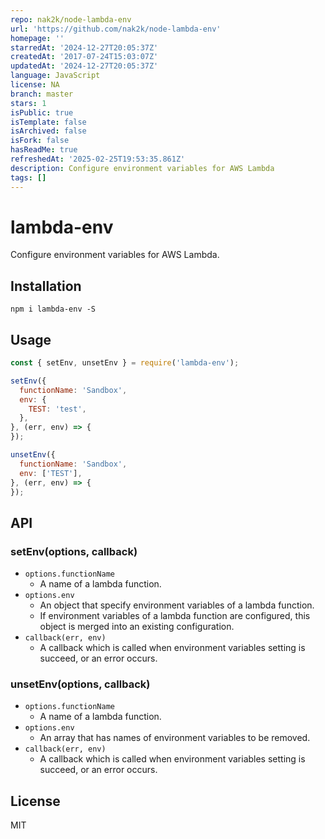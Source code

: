 ```yaml
---
repo: nak2k/node-lambda-env
url: 'https://github.com/nak2k/node-lambda-env'
homepage: ''
starredAt: '2024-12-27T20:05:37Z'
createdAt: '2017-07-24T15:03:07Z'
updatedAt: '2024-12-27T20:05:37Z'
language: JavaScript
license: NA
branch: master
stars: 1
isPublic: true
isTemplate: false
isArchived: false
isFork: false
hasReadMe: true
refreshedAt: '2025-02-25T19:53:35.861Z'
description: Configure environment variables for AWS Lambda
tags: []
---
```


# lambda-env

Configure environment variables for AWS Lambda.

## Installation

```
npm i lambda-env -S
```

## Usage

``` javascript
const { setEnv, unsetEnv } = require('lambda-env');

setEnv({
  functionName: 'Sandbox',
  env: {
    TEST: 'test',
  },
}, (err, env) => {
});

unsetEnv({
  functionName: 'Sandbox',
  env: ['TEST'],
}, (err, env) => {
});
```

## API

### setEnv(options, callback)

- `options.functionName`
    - A name of a lambda function.
- `options.env`
    - An object that specify environment variables of a lambda function.
    - If environment variables of a lambda function are configured, this object is merged into an existing configuration.
- `callback(err, env)`
    - A callback which is called when environment variables setting is succeed, or an error occurs.

### unsetEnv(options, callback)

- `options.functionName`
    - A name of a lambda function.
- `options.env`
    - An array that has names of environment variables to be removed.
- `callback(err, env)`
    - A callback which is called when environment variables setting is succeed, or an error occurs.

## License

MIT
